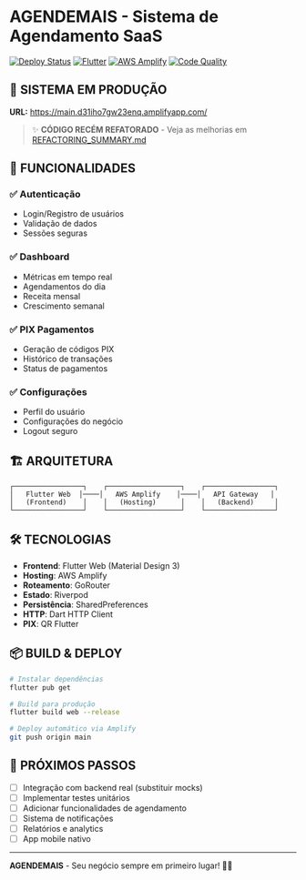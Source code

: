 # AGENDEMAIS - Sistema de Agendamento SaaS

[![Deploy Status](https://img.shields.io/badge/Deploy-Live-brightgreen)](https://main.d31iho7gw23enq.amplifyapp.com/)
[![Flutter](https://img.shields.io/badge/Flutter-3.16.9-blue)](https://flutter.dev)
[![AWS Amplify](https://img.shields.io/badge/AWS-Amplify-orange)](https://aws.amazon.com/amplify/)
[![Code Quality](https://img.shields.io/badge/Code%20Quality-Refactored-success)](./REFACTORING_SUMMARY.md)

## 🚀 **SISTEMA EM PRODUÇÃO**

**URL:** https://main.d31iho7gw23enq.amplifyapp.com/

> ✨ **CÓDIGO RECÉM REFATORADO** - Veja as melhorias em [REFACTORING_SUMMARY.md](./REFACTORING_SUMMARY.md)

## 📱 **FUNCIONALIDADES**

### ✅ **Autenticação**
- Login/Registro de usuários
- Validação de dados
- Sessões seguras

### ✅ **Dashboard**
- Métricas em tempo real
- Agendamentos do dia
- Receita mensal
- Crescimento semanal

### ✅ **PIX Pagamentos**
- Geração de códigos PIX
- Histórico de transações
- Status de pagamentos

### ✅ **Configurações**
- Perfil do usuário
- Configurações do negócio
- Logout seguro

## 🏗️ **ARQUITETURA**

```
┌─────────────────┐    ┌──────────────────┐    ┌─────────────────┐
│   Flutter Web  │────│   AWS Amplify    │────│   API Gateway   │
│   (Frontend)    │    │   (Hosting)      │    │   (Backend)     │
└─────────────────┘    └──────────────────┘    └─────────────────┘
```

## 🛠️ **TECNOLOGIAS**

- **Frontend**: Flutter Web (Material Design 3)
- **Hosting**: AWS Amplify
- **Roteamento**: GoRouter
- **Estado**: Riverpod
- **Persistência**: SharedPreferences
- **HTTP**: Dart HTTP Client
- **PIX**: QR Flutter

## 📦 **BUILD & DEPLOY**

```bash
# Instalar dependências
flutter pub get

# Build para produção
flutter build web --release

# Deploy automático via Amplify
git push origin main
```

## 🎯 **PRÓXIMOS PASSOS**

- [ ] Integração com backend real (substituir mocks)
- [ ] Implementar testes unitários
- [ ] Adicionar funcionalidades de agendamento
- [ ] Sistema de notificações
- [ ] Relatórios e analytics
- [ ] App mobile nativo

---

**AGENDEMAIS** - Seu negócio sempre em primeiro lugar! 💼✨